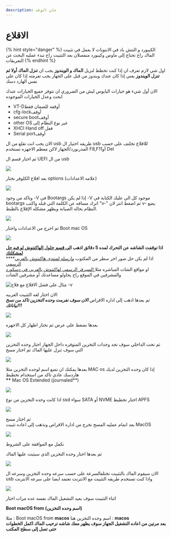 ```yaml
---
description: حان الوقت
---
```


# الاقلاع

{% hint style="danger" %}
الكيبورد و التتش باد في الابتوبات لا يعمل في تثبيت الماك راح تحتاج إلى ماوس وكيبورد منفصلان بعد التثبيت راح تبدء عمليه البحث عن التعريفات
{% endhint %}

اول شي لازم تعرف ان إذا كنت تخطط لنزيل **الماك و الويندوز** يجب ان **تنزل الماك أولا ثم تنزل الويندوز** يعني إذا كان عندك ويندوز من قبل على الجهاز يجب تفرمته إذا كان على نفس الهارد دسك

الان أول شيء هو خيارات البايوس ليش من الضروري ان تتوفر جميع الخيارات عندك ابحث وعدل الخيارات الموجوده

* VT-Dأوقفه للضمان فقط
* cfg-lockأوقف
* secure bootأوقف
* other OS غير نوع النظام إلى 
* XHCI Hand off فعل 
* Serial portأوقف

الان يجب انت تقلع من ال usb طريقه اختيار ال usb للاقلاع تخلتف على حسب المذربورد/الجهاز لاكن معظم الاجهزه تستخدم F8,F11أو Del

ثم اختار قسم ال UEFI من ال usb

![](../.gitbook/assets/photo_2019-11-18_20-30-14.jpg)

بعد اقلاع الكلوفر نختار options \(علامه الاعدادات\)

![](../.gitbook/assets/1.jpg)

وتاكد من وجود -V في Bootargs إذا لم يكن -V موجود كل الي عليك الكتابة في bootargs اترك مسافه عن الكلمة التي قبله واكتب "v-" ثم اضغط انتر لان v- يضع النظام بحاله الصيانة ويظهر مشكله الإقلاع بالظبط.

![](../.gitbook/assets/2%20%281%29.jpg)

ثم اخرج من الاعدادات واختار Boot mac OS

![](../.gitbook/assets/20191031_225323%20%281%29.jpg)

**اذا توقفت الشاشه عن التحرك لمده 5 دقائق اذهب ا**[**لى قسم حلول الهاكنتوش لو فيه حل لمشكلتك**](https://forum.هاكنتوش.com/forums/xhlul-alxakntush.18/)  
****اذا لم يكن حل صور اخر سطر من المكتوب [وارسله لمنتدى هاكنتوش بالعربي الرسمي](https://forum.هاكنتوش.com)  
او مواقع الشات المباشره مثلا[ السيرفر الرسمي لهاكنتوش بالعربي في دسكورد](https://discord.gg/mNMtceb)  
والمشرفين في الموقع راح يحاولو مساعدتك أو مشرفين الشات

![&#x645;&#x62B;&#x627;&#x644; &#x639;&#x644;&#x649; &#x641;&#x634;&#x644; &#x627;&#x644;&#x627;&#x642;&#x644;&#x627;&#x639; &#x645;&#x639; &#x641;&#x644;&#x627;&#x62C; -v](../.gitbook/assets/photo_2019-11-03_22-49-26.jpg)

الان اختار لغه التثبيت العربيه  
ثم بعدها اذهب إلى اداره الاقراص _**الان سوف نفرمت وحده التخزين تاكد من نسخ بياناتك!!!**_

![](../.gitbook/assets/image%20%2872%29.png)

بعدها نضغط على عرض ثم نختار اظهار كل الاجهزه

![](../.gitbook/assets/photo_2019-11-18_20-32-19.jpg)

ثم تحت الداخلي سوف تجد وحدات التخزين المتوفره داخل الجهاز اختار وحده التخزين التي سوف تنزل عليها الماك ثم اختار مسح

![](../.gitbook/assets/photo_2019-11-18_20-32-25.jpg)

بعدها يمكنك ان تضع اسم لوحده التخزين مثلا MAC os إذا كان وحده التخزين لديك هاردسك عادي تاكد من استخدام تخطيط  
**\*\*** Mac OS Extended \(journaled\*\*\)

![](../.gitbook/assets/image%20%283%29.png)

اذا كانت وحده التخزين من نوع ssd سواء SATA أو NVME اختار تخطيط APFS

![](../.gitbook/assets/photo_2019-11-18_20-32-43%20%281%29.jpg)

ثم اختار مسح  
بعد اتمام عمليه المسح نخرج من اداره الاقراص ونذهب إلى اعاده تثبيت MacOS

![](../.gitbook/assets/photo_2019-11-18_20-32-58.jpg)

نكمل مع الموافقة على الشروط

ثم بعدها اختار وحده التخزين الذي سيثبت عليها الماك

![](../.gitbook/assets/photo_2019-11-18_20-33-15.jpg)

الان سيقوم الماك بالتثبيت تختلفالسرعة على حسب سرعه وحده التخزين وسرعه ال usb واذا كنت تستخدم طريقه التثبيت مع الانترنت تعتمد ايضا على سرعه الانترنت

![](../.gitbook/assets/photo_2019-11-18_20-33-20.jpg)

اثناء التثبيت سوف يعيد التشغيل الماك نفسه عده مرات اختار

**Boot macOS from \(اسم وحده التخزين\)**

مثلا : Boot macOS from **macos** اسم وحده التخزين هنا : **macos  
بعد مرتين من اعاده التشغيل الجهاز سوف يظهر معك شاشه ترحيب الماك اكمل الخطوات حتى تصل إلى سطح المكتب**

